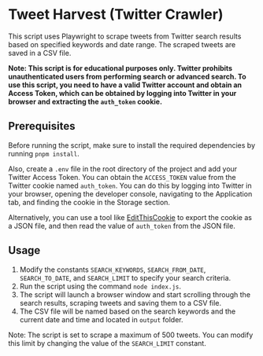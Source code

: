 # Tweet Harvest (Twitter Crawler)

This script uses Playwright to scrape tweets from Twitter search results based on specified keywords and date range. The scraped tweets are saved in a CSV file. 

**Note: This script is for educational purposes only. Twitter prohibits unauthenticated users from performing search or advanced search. To use this script, you need to have a valid Twitter account and obtain an Access Token, which can be obtained by logging into Twitter in your browser and extracting the `auth_token` cookie.**

## Prerequisites

Before running the script, make sure to install the required dependencies by running `pnpm install`.

Also, create a `.env` file in the root directory of the project and add your Twitter Access Token. You can obtain the `ACCESS_TOKEN` value from the Twitter cookie named `auth_token`. You can do this by logging into Twitter in your browser, opening the developer console, navigating to the Application tab, and finding the cookie in the Storage section. 

Alternatively, you can use a tool like [EditThisCookie](http://www.editthiscookie.com/) to export the cookie as a JSON file, and then read the value of `auth_token` from the JSON file.

## Usage

1. Modify the constants `SEARCH_KEYWORDS`, `SEARCH_FROM_DATE`, `SEARCH_TO_DATE`, and `SEARCH_LIMIT` to specify your search criteria.
2. Run the script using the command `node index.js`.
3. The script will launch a browser window and start scrolling through the search results, scraping tweets and saving them to a CSV file.
4. The CSV file will be named based on the search keywords and the current date and time and located in `output` folder.

Note: The script is set to scrape a maximum of 500 tweets. You can modify this limit by changing the value of the `SEARCH_LIMIT` constant.
